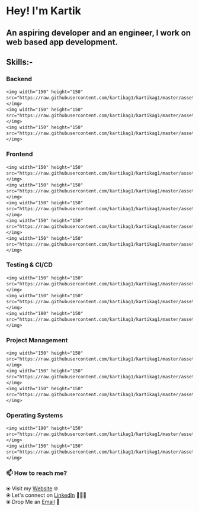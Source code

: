 # Hey! I'm Kartik

## An aspiring developer and an engineer, I work on web based app development.

## Skills:-

### Backend ###

    <img width="150" height="150" src="https://raw.githubusercontent.com/kartikag1/kartikag1/master/assets/node.svg"></img>
    <img width="150" height="150" src="https://raw.githubusercontent.com/kartikag1/kartikag1/master/assets/express.svg"></img>
    <img width="150" height="150" src="https://raw.githubusercontent.com/kartikag1/kartikag1/master/assets/mongo.svg"></img>

### Frontend ###

    <img width="150" height="150" src="https://raw.githubusercontent.com/kartikag1/kartikag1/master/assets/html5.svg"></img>
    <img width="150" height="150" src="https://raw.githubusercontent.com/kartikag1/kartikag1/master/assets/css3.svg"></img>
    <img width="150" height="150" src="https://raw.githubusercontent.com/kartikag1/kartikag1/master/assets/js.svg"></img>
    <img width="150" height="150" src="https://raw.githubusercontent.com/kartikag1/kartikag1/master/assets/jquery.svg"></img>
    <img width="150" height="150" src="https://raw.githubusercontent.com/kartikag1/kartikag1/master/assets/react.svg"></img>

### Testing & CI/CD ###

    <img width="150" height="150" src="https://raw.githubusercontent.com/kartikag1/kartikag1/master/assets/mocha.svg"></img>
    <img width="150" height="150" src="https://raw.githubusercontent.com/kartikag1/kartikag1/master/assets/travis.svg"></img>
    <img width="180" height="150" src="https://raw.githubusercontent.com/kartikag1/kartikag1/master/assets/githubactions.png"></img>

### Project Management

    <img width="150" height="150" src="https://raw.githubusercontent.com/kartikag1/kartikag1/master/assets/slack.svg"></img>
    <img width="150" height="150" src="https://raw.githubusercontent.com/kartikag1/kartikag1/master/assets/trello.svg"></img>
    <img width="150" height="150" src="https://raw.githubusercontent.com/kartikag1/kartikag1/master/assets/jira.svg"></img>

### Operating Systems

    <img width="190" height="150" src="https://raw.githubusercontent.com/kartikag1/kartikag1/master/assets/win10.jpg"></img>
    <img width="150" height="150" src="https://raw.githubusercontent.com/kartikag1/kartikag1/master/assets/ubuntu.svg"></img>

### 📫 How to reach me?

⦿ Visit my [Website](https://kartikfolio.herokuapp.com) 🌐 <br>
⦿ Let's connect on [LinkedIn](https://www.linkedin.com/in/kartikag1/) 👨🏻‍💻 <br>
⦿ Drop Me an [Email](mailto:kartikag1@yahoo.com) 💌 <br>
